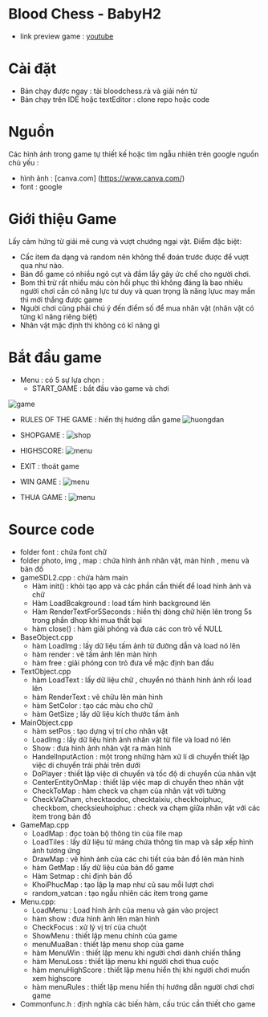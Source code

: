 # Blood Chess - BabyH2
- link preview game : [youtube]()
# Cài đặt 
- Bản chạy được ngay : tải bloodchess.rả và giải nén từ
- Bản chạy trên IDE hoặc textEditor : clone repo hoặc code

# Nguồn
Các hình ảnh trong game tự thiết kế hoặc tìm ngẫu nhiên trên google nguồn chủ yếu :
- hình ảnh : [canva.com] (https://www.canva.com/)
- font : google

# Giới thiệu Game 
Lấy cảm hứng từ giải mê cung và vượt chướng ngại vật.
Điểm đặc biệt:
- Cấc item đa dạng và random nên không thể đoán trước được để vượt qua như nào.
- Bản đồ game có nhiều ngõ cụt và đầm lầy gây ức chế cho người chơi.
- Bom thì trừ rất nhiều máu còn hồi phục thì không đáng là bao nhiêu người chơi cần có năng lực tư duy và quan trọng là năng lựuc may mắn thì mới thắng được game
- Người chơi cũng phải chú ý đến điểm số để mua nhân vật (nhân vật có từng kĩ năng riêng biệt)
- Nhân vật mặc định thì không có kĩ năng gì

# Bắt đầu game 
- Menu : có 5 sự lựa chọn :
  + START_GAME : bắt đầu vào game và chơi
  <div style="text-align: center;">
 ![game](https://github.com/babyh2/bloodchess/blob/main/gameSDL2/Debug/photo/menuchinh.png?raw=true)


  + RULES OF THE GAME : hiển thị hướng dẫn game
  ![huongdan](https://github.com/babyh2/bloodchess/blob/main/gameSDL2/Debug/photo/RULES_OF_THE_GAME.png?raw=true)
  </div>

  + SHOPGAME :
  ![shop](https://github.com/babyh2/bloodchess/blob/main/gameSDL2/Debug/photo/shop.png?raw=true)


  + HIGHSCORE:
     ![menu](https://github.com/babyh2/bloodchess/blob/main/gameSDL2/Debug/photo/HighScore.png?raw=true)

  + EXIT : thoát game
  + WIN GAME :
   ![menu](https://github.com/babyh2/bloodchess/blob/main/gameSDL2/Debug/photo/win.png?raw=true)


  + THUA GAME :
   ![menu](https://github.com/babyh2/bloodchess/blob/main/gameSDL2/Debug/photo/loss.png?raw=true)

# Source code 
- folder font : chứa font chữ
- folder photo, img , map : chứa hình ảnh nhân vật, màn hình , menu và bản đồ
- gameSDL2.cpp : chứa hàm main
  + Hàm init() : khỏi tạo app và các phần cần thiết để load hình ảnh và chữ
  + Hàm LoadBcakground : load tấm hình background lên
  + Hàm RenderTextFor5Seconds : hiển thị dòng chữ hiện lên trong 5s trong phần dhop khi mua thất bại
  + hàm close() : hàm giải phóng và đưa các con trỏ về NULL
- BaseObject.cpp
  + hàm LoadImg : lấy dữ liệu tấm ảnh từ đường dẫn và load nó lên
  + hàm render : vẽ tấm ảnh lên màn hình
  + hàm free : giải phóng con trỏ đưa về mặc định ban đầu
- TextObject.cpp
  + hàm LoadText : lấy dữ liệu chữ , chuyển nó thành hình ảnh rồi load lên
  + hàm RenderText : vẽ chữu lên màn hình
  + hàm SetColor : tạo các màu cho chữ
  + hàm GetSize ; lấy dữ liệu kích thước tấm ảnh
- MainObject.cpp
  + hàm setPos : tạo dựng vị trí cho nhân vật
  + LoadImg : lấy dữ liệu hình ảnh nhân vật từ file và load nó lên
  + Show : đưa hình ảnh nhân vật ra màn hình
  + HandelInputAction : một trong những hàm xử lí di chuyển thiết lập việc di chuyển trái phải trên dưới
  + DoPlayer : thiết lập việc di chuyển và tốc độ di chuyển của nhân vật
  + CenterEntityOnMap : thiết lập việc map di chuyển theo nhân vật
  + CheckToMap : hàm check va chạm của nhân vật với tường
  + CheckVaCham, checktaodoc, checktaixiu, checkhoiphuc, checkbom, checksieuhoiphuc : check va chạm giữa nhân vật với các item trong bản đồ
- GameMap.cpp
  + LoadMap : đọc toàn bộ thông tin của file map
  + LoadTiles : lấy dữ liệu từ mảng chứa thông tin map và sắp xếp hình ảnh tương ứng
  + DrawMap : vẽ hình ảnh của các chi tiết của bản đồ lên màn hình
  + hàm GetMap : lấy dữ liệu của bản đồ game
  + Hàm Setmap : chỉ định bản đồ
  + KhoiPhucMap : tạo lập lạ map như cũ sau mỗi lượt chơi
  + random_vatcan : tạo ngẫu nhiên các item trong game 
- Menu.cpp:
  + LoadMenu : Load hình ảnh của menu và gán vào project
  + hàm show : đưa hình ảnh lên màn hình
  + CheckFocus : xử lý vị trí của chuột
  + ShowMenu : thiết lập menu chính của game
  + menuMuaBan : thiết lập menu shop của game
  + hàm MenuWin : thiết lập menu khi người chơi dành chiến thắng
  + hàm MenuLoss : thiết lập menu khi người chơi thua cuộc
  + hàm menuHighScore : thiết lập menu hiển thị khi người chơi muốn xem highscore
  + hàm menuRules : thiết lập menu hiển thị hướng dẫn người chơi chơi game
- Commonfunc.h : định nghĩa các biến hàm, cấu trúc cần thiết cho game

  
